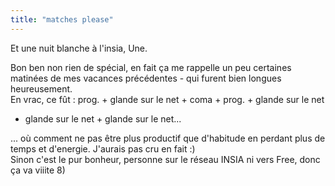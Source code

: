 ```yaml
---
title: "matches please"
---
```


Et une nuit blanche à l'insia, Une.

Bon ben non rien de spécial, en fait ça me rappelle un peu certaines matinées
de mes vacances précédentes - qui furent bien longues heureusement.  
En vrac, ce fût : prog. + glande sur le net + coma + prog. + glande sur le net
+ glande sur le net + glande sur le net...

... où comment ne pas être plus productif que d'habitude en perdant plus de
temps et d'energie. J'aurais pas cru en fait :)  
Sinon c'est le pur bonheur, personne sur le réseau INSIA ni vers Free, donc ça
va viiite 8)

